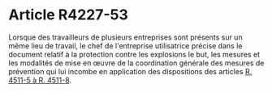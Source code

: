 # Article R4227-53

  
Lorsque des travailleurs de plusieurs entreprises sont présents sur un même lieu de travail, le chef de l'entreprise utilisatrice précise dans le document relatif à la protection contre les explosions le but, les mesures et les modalités de mise en œuvre de la coordination générale des mesures de prévention qui lui incombe en application des dispositions des articles [R. 4511-5 à R. 4511-8][1].

 [1]: /affichCodeArticle.do?cidTexte=LEGITEXT000006072050&idArticle=LEGIARTI000018491536&dateTexte=&categorieLien=cid